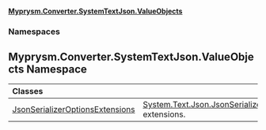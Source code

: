 #### [Myprysm.Converter.SystemTextJson.ValueObjects](index.md 'index')
### Namespaces
<a name='Myprysm_Converter_SystemTextJson_ValueObjects'></a>
## Myprysm.Converter.SystemTextJson.ValueObjects Namespace

| Classes | |
| :--- | :--- |
| [JsonSerializerOptionsExtensions](Myprysm_Converter_SystemTextJson_ValueObjects_JsonSerializerOptionsExtensions.md 'Myprysm.Converter.SystemTextJson.ValueObjects.JsonSerializerOptionsExtensions') | [System.Text.Json.JsonSerializerOptions](https://docs.microsoft.com/en-us/dotnet/api/System.Text.Json.JsonSerializerOptions 'System.Text.Json.JsonSerializerOptions') extensions.<br/>             |
  
